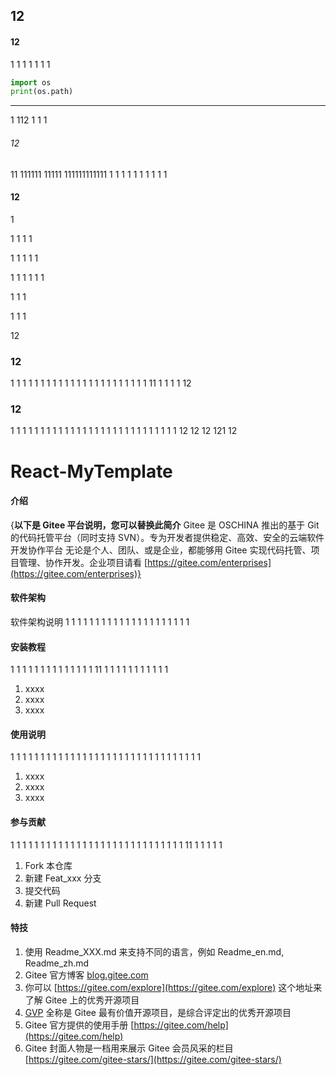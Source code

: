 ## 12

#### 12
1
1
1
1
1
1
1
```python
import os
print(os.path)
```

------
1
112
1
1
1
###### 12
11
111111
11111
111111111111
1
1
1
1
1
1
1
1
1
1




#### 12
1


1
1
1
1

1
1
1
1
1

1
1
1
1
1
1

1
1
1

1
1
1



12

### 12
1
1
1
1
1
1
1
1
1
1
1
1
1
1
1
1
1
1
1
1
1
1
1
11
1
1
1
1
12

### 12
1
1
1
1
1
1
1
1
1
1
1
1
1
1
1
1
1
1
1
1
1
1
1
1
1
1
1
1
12
12
12
121
12

# React-MyTemplate

#### 介绍
{**以下是 Gitee 平台说明，您可以替换此简介**
Gitee 是 OSCHINA 推出的基于 Git 的代码托管平台（同时支持 SVN）。专为开发者提供稳定、高效、安全的云端软件开发协作平台
无论是个人、团队、或是企业，都能够用 Gitee 实现代码托管、项目管理、协作开发。企业项目请看 [https://gitee.com/enterprises](https://gitee.com/enterprises)}

#### 软件架构
软件架构说明
1
1
1
1
1
1
1
1
1
1
1
1
1
1
1
1
1
1
1
1
1
#### 安装教程
1
1
1
1
1
1
1
1
1
1
1
1
1
1
11
1
1
1
1
1
1
1
1
1
1
1

1.  xxxx
2.  xxxx
3.  xxxx

#### 使用说明
1
1
1
1
1
1
1
1
1
1
1
1
1
1
1
1
1
1
1
1
1
1
1
1
1
1
1
1
1
1
1
1
1.  xxxx
2.  xxxx
3.  xxxx

#### 参与贡献
1
1
1
1
1
1
1
1
1
1
1
1
1
1
1
1
1
1
1
1
1
1
1
1
1
1
1
1
1
11
1
1
1
1
1
1.  Fork 本仓库
2.  新建 Feat_xxx 分支
3.  提交代码
4.  新建 Pull Request


#### 特技

1.  使用 Readme\_XXX.md 来支持不同的语言，例如 Readme\_en.md, Readme\_zh.md
2.  Gitee 官方博客 [blog.gitee.com](https://blog.gitee.com)
3.  你可以 [https://gitee.com/explore](https://gitee.com/explore) 这个地址来了解 Gitee 上的优秀开源项目
4.  [GVP](https://gitee.com/gvp) 全称是 Gitee 最有价值开源项目，是综合评定出的优秀开源项目
5.  Gitee 官方提供的使用手册 [https://gitee.com/help](https://gitee.com/help)
6.  Gitee 封面人物是一档用来展示 Gitee 会员风采的栏目 [https://gitee.com/gitee-stars/](https://gitee.com/gitee-stars/)
